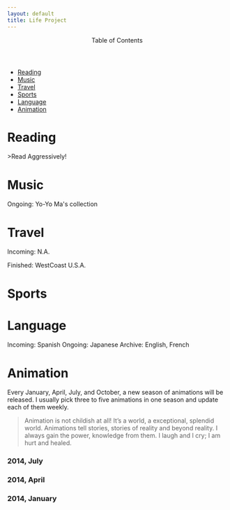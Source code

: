 ```yaml
---
layout: default
title: Life Project
---
```

<div id="top">
<header>Table of Contents</header>
<ul>
	<li><a href="#reading">Reading</a></li>
	<li><a href="#music">Music</a></li>
	<li><a href="#travel">Travel</a></li>
	<li><a href="#sports">Sports</a></li>
	<li><a href="#language">Language</a></li>
	<li><a href="#anime">Animation</a></li>
</ul>
</div>

<h1>Reading</h1>
>Read Aggressively!

<h1>Music</h1>
Ongoing: Yo-Yo Ma's collection

<h1>Travel</h1>
Incoming: N.A.

Finished: 
WestCoast U.S.A.

<h1>Sports</h1>

<h1>Language</h1>
Incoming: Spanish
Ongoing: Japanese
Archive: English, French
<h1>Animation</h1>
Every January, April, July, and October, a new season of animations will be released. I usually pick three to five animations in one season and update each of them weekly. 

>Animation is not childish at all! It’s a world, a exceptional, splendid world. Animations tell stories, stories of reality and beyond reality. I always gain the power, knowledge from them. I laugh and I cry; I am hurt and healed.

### 2014, July
### 2014, April
### 2014, January